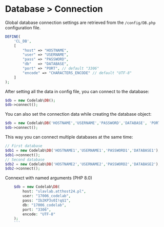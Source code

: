 # Database > Connection

Global database connection settings are retrieved from the `/config/DB.php` configuration file.

```php
DEFINE(
    'CL_DB',
    [
        "host" => "HOSTNAME",
        "user" => "USERNAME",
        "pass" => "PASSWORD",
        "db"   => "DATABASE",
        "port" => "PORT", // default "3306"
        "encode" => "CHARACTERS_ENCODE" // default "UTF-8"
    ]
);
```

After setting all the data in config file, you can connect to the database:

```php
$db = new Codelab\DB();
$db->connect();
```
You can also set the connection data while creating the database object:

```php
$db = new Codelab\DB('HOSTNAME','USERNAME','PASSWORD','DATABASE', 'PORT'=3306,'ENCODE'=>UTF-8);
$db->connect();
```

This way you can connect multiple databases at the same time:

```php
// First database
$db1 = new Codelab\DB('HOSTNAME1','USERNAME1','PASSWORD1','DATABASE1');
$db1->connect();
// Second database
$db2 = new Codelab\DB('HOSTNAME2','USERNAME2','PASSWORD2','DATABASE2');
$db2->connect();
```

Connexct with named arguments (PHP 8.0)

```php
    $db = new Codelab\DB(
        host: "slavlab.atthost24.pl",
        user: "17006_codelab",
        pass: "Ib2KP3s0I!q$1",
        db: "17006_codelab",
        port: "3306",
        encode: "UTF-8"
    );
    ```